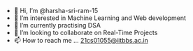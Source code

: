 - 👋 Hi, I’m @harsha-sri-ram-15
- 👀 I’m interested in Machine Learning and Web development
- 🌱 I’m currently practising DSA
- 💞️ I’m looking to collaborate on Real-Time Projects
- 📫 How to reach me ... 21cs01055@iitbbs.ac.in

<!---
harsha-sri-ram-15/harsha-sri-ram-15 is a ✨ special ✨ repository because its `README.md` (this file) appears on your GitHub profile.
You can click the Preview link to take a look at your changes.
--->

